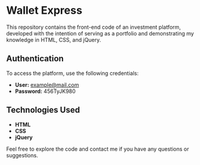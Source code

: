 # Wallet Express

This repository contains the front-end code of an investment platform, developed with the intention of serving as a portfolio and demonstrating my knowledge in HTML, CSS, and jQuery.

## Authentication

To access the platform, use the following credentials:

- **User:** example@mail.com
- **Password:** 456TyJK980

## Technologies Used

- **HTML**
- **CSS**
- **jQuery**

Feel free to explore the code and contact me if you have any questions or suggestions.